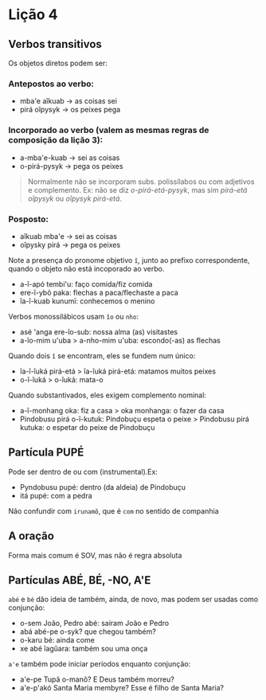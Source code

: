 # Lição 4

## Verbos transitivos

Os objetos diretos podem ser:

### Antepostos ao verbo:
- mba'e aîkuab -> as coisas sei
- pirá oîpysyk -> os peixes pega

### Incorporado ao verbo (valem as mesmas regras de composição da lição 3):
- a-mba'e-kuab -> sei as coisas
- o-pirá-pysyk -> pega os peixes

> Normalmente não se incorporam subs. polissílabos ou com adjetivos e complemento. Ex: não se diz *o-pirá-etá-pysyk*, mas sim *pirá-etá oîpysyk* ou *oîpysyk pirá-etá*.

### Posposto:
- aîkuab mba'e -> sei as coisas
- oîpysky pirá -> pega os peixes

Note a presença do pronome objetivo `î`, junto ao prefixo correspondente, quando o objeto não está incoporado ao verbo.
- a-î-apó tembi'u: faço comida/fiz comida
- ere-î-ybõ paka: flechas a paca/flechaste a paca
- îa-î-kuab kunumī: conhecemos o menino

Verbos monossilábicos usam `îo` ou `nho`:
- asé 'anga ere-îo-sub: nossa alma (as) visitastes
- a-îo-mim u'uba > a-nho-mim u'uba: escondo(-as) as flechas

Quando dois `î` se encontram, eles se fundem num único:
- îa-î-îuká pirá-etá > îa-îuká pirá-etá: matamos muitos peixes
- o-î-îuká > o-îuká: mata-o

Quando substantivados, eles exigem complemento nominal:
- a-î-monhang oka: fiz a casa > oka monhanga: o fazer da casa
- Pindobusu pirá o-î-kutuk: Pindobuçu espeta o peixe > Pindobusu pirá kutuka: o espetar do peixe de Pindobuçu

## Partícula PUPÉ

Pode ser dentro de ou com (instrumental).Ex:
- Pyndobusu pupé: dentro (da aldeia) de Pindobuçu
- itá pupé: com a pedra

Não confundir com `irunamõ`, que é `com` no sentido de companhia

## A oração

Forma mais comum é SOV, mas não é regra absoluta

## Partículas ABÉ, BÉ, -NO, A'E

`abé` e `bé` dão ideia de também, ainda, de novo, mas podem ser usadas como conjunção:
- o-sem João, Pedro abé: saíram João e Pedro
- abá abé-pe o-syk? que chegou também?
- o-karu bé: ainda come
- xe abé îagûara: também sou uma onça

`a'e` também pode iniciar períodos enquanto conjunção:
- a'e-pe Tupã o-manõ? E Deus também morreu?
- a'e-p'akó Santa Maria membyre? Esse é filho de Santa Maria?





